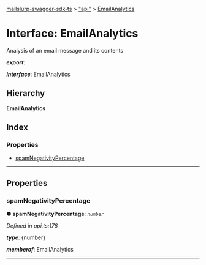 [mailslurp-swagger-sdk-ts](../README.md) > ["api"](../modules/_api_.md) > [EmailAnalytics](../interfaces/_api_.emailanalytics.md)

# Interface: EmailAnalytics

Analysis of an email message and its contents

*__export__*: 

*__interface__*: EmailAnalytics

## Hierarchy

**EmailAnalytics**

## Index

### Properties

* [spamNegativityPercentage](_api_.emailanalytics.md#spamnegativitypercentage)

---

## Properties

<a id="spamnegativitypercentage"></a>

###  spamNegativityPercentage

**● spamNegativityPercentage**: *`number`*

*Defined in api.ts:178*

*__type__*: {number}

*__memberof__*: EmailAnalytics

___

